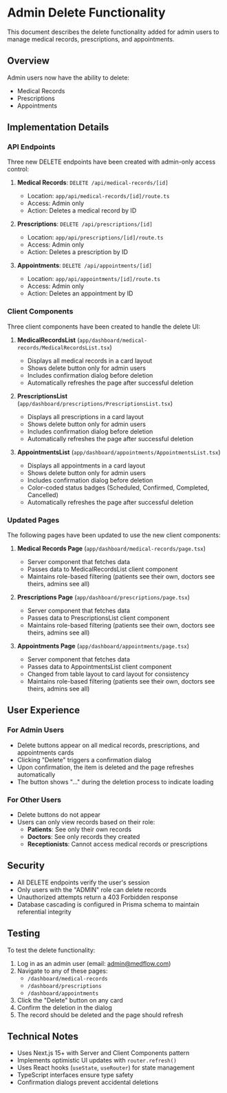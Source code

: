 # Admin Delete Functionality

This document describes the delete functionality added for admin users to manage medical records, prescriptions, and appointments.

## Overview

Admin users now have the ability to delete:

- Medical Records
- Prescriptions
- Appointments

## Implementation Details

### API Endpoints

Three new DELETE endpoints have been created with admin-only access control:

1. **Medical Records**: `DELETE /api/medical-records/[id]`

   - Location: `app/api/medical-records/[id]/route.ts`
   - Access: Admin only
   - Action: Deletes a medical record by ID

2. **Prescriptions**: `DELETE /api/prescriptions/[id]`

   - Location: `app/api/prescriptions/[id]/route.ts`
   - Access: Admin only
   - Action: Deletes a prescription by ID

3. **Appointments**: `DELETE /api/appointments/[id]`
   - Location: `app/api/appointments/[id]/route.ts`
   - Access: Admin only
   - Action: Deletes an appointment by ID

### Client Components

Three client components have been created to handle the delete UI:

1. **MedicalRecordsList** (`app/dashboard/medical-records/MedicalRecordsList.tsx`)

   - Displays all medical records in a card layout
   - Shows delete button only for admin users
   - Includes confirmation dialog before deletion
   - Automatically refreshes the page after successful deletion

2. **PrescriptionsList** (`app/dashboard/prescriptions/PrescriptionsList.tsx`)

   - Displays all prescriptions in a card layout
   - Shows delete button only for admin users
   - Includes confirmation dialog before deletion
   - Automatically refreshes the page after successful deletion

3. **AppointmentsList** (`app/dashboard/appointments/AppointmentsList.tsx`)
   - Displays all appointments in a card layout
   - Shows delete button only for admin users
   - Includes confirmation dialog before deletion
   - Color-coded status badges (Scheduled, Confirmed, Completed, Cancelled)
   - Automatically refreshes the page after successful deletion

### Updated Pages

The following pages have been updated to use the new client components:

1. **Medical Records Page** (`app/dashboard/medical-records/page.tsx`)

   - Server component that fetches data
   - Passes data to MedicalRecordsList client component
   - Maintains role-based filtering (patients see their own, doctors see theirs, admins see all)

2. **Prescriptions Page** (`app/dashboard/prescriptions/page.tsx`)

   - Server component that fetches data
   - Passes data to PrescriptionsList client component
   - Maintains role-based filtering (patients see their own, doctors see theirs, admins see all)

3. **Appointments Page** (`app/dashboard/appointments/page.tsx`)
   - Server component that fetches data
   - Passes data to AppointmentsList client component
   - Changed from table layout to card layout for consistency
   - Maintains role-based filtering (patients see their own, doctors see theirs, admins see all)

## User Experience

### For Admin Users

- Delete buttons appear on all medical records, prescriptions, and appointments cards
- Clicking "Delete" triggers a confirmation dialog
- Upon confirmation, the item is deleted and the page refreshes automatically
- The button shows "..." during the deletion process to indicate loading

### For Other Users

- Delete buttons do not appear
- Users can only view records based on their role:
  - **Patients**: See only their own records
  - **Doctors**: See only records they created
  - **Receptionists**: Cannot access medical records or prescriptions

## Security

- All DELETE endpoints verify the user's session
- Only users with the "ADMIN" role can delete records
- Unauthorized attempts return a 403 Forbidden response
- Database cascading is configured in Prisma schema to maintain referential integrity

## Testing

To test the delete functionality:

1. Log in as an admin user (email: admin@medflow.com)
2. Navigate to any of these pages:
   - `/dashboard/medical-records`
   - `/dashboard/prescriptions`
   - `/dashboard/appointments`
3. Click the "Delete" button on any card
4. Confirm the deletion in the dialog
5. The record should be deleted and the page should refresh

## Technical Notes

- Uses Next.js 15+ with Server and Client Components pattern
- Implements optimistic UI updates with `router.refresh()`
- Uses React hooks (`useState`, `useRouter`) for state management
- TypeScript interfaces ensure type safety
- Confirmation dialogs prevent accidental deletions
